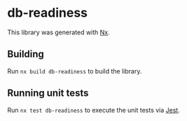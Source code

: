 # db-readiness

This library was generated with [Nx](https://nx.dev).

## Building

Run `nx build db-readiness` to build the library.

## Running unit tests

Run `nx test db-readiness` to execute the unit tests via [Jest](https://jestjs.io).
